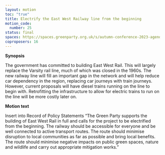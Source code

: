 ```yaml
---
layout: motion
toc: "true"
title: Electrify the East West Railway line from the beginning
motion_code:
  number: 25
status: final
spaces: https://spaces.greenparty.org.uk/s/autumn-conference-2023-agenda-forum/post/post/view?id=11036
coproposers: 16
---
```

**Synopsis**

The government has committed to building East West Rail. This will largely replace the Varsity rail line, much of which was closed in the 1960s. The new railway line will fill an important gap in the network and will help reduce car dependency in the region, replacing car journeys with train journeys. However, current proposals will have diesel trains running on the line to begin with. Retrofitting the infrastructure to allow for electric trains to run on the line will be more costly later on.

**Motion text**

Insert into Record of Policy Statements “The Green Party supports the building of East West Rail in full and calls for the project to be electrified from the beginning. The railway should be accessible for everyone and be well connected to active transport routes. The route should minimise disruption to local communities as far as possible and bring local benefits. The route should minimise negative impacts on public green spaces, nature and wildlife and carry out appropriate mitigation works.”